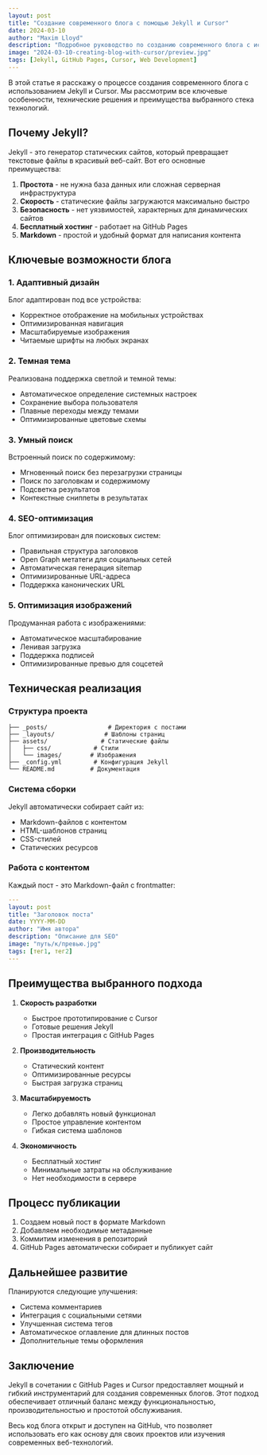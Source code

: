 ```yaml
---
layout: post
title: "Создание современного блога с помощью Jekyll и Cursor"
date: 2024-03-10
author: "Maxim Lloyd"
description: "Подробное руководство по созданию современного блога с использованием Jekyll, GitHub Pages и Cursor. Разбор ключевых возможностей и преимуществ выбранного стека технологий."
image: "2024-03-10-creating-blog-with-cursor/preview.jpg"
tags: [Jekyll, GitHub Pages, Cursor, Web Development]
---
```


В этой статье я расскажу о процессе создания современного блога с использованием Jekyll и Cursor. Мы рассмотрим все ключевые особенности, технические решения и преимущества выбранного стека технологий.

## Почему Jekyll?

Jekyll - это генератор статических сайтов, который превращает текстовые файлы в красивый веб-сайт. Вот его основные преимущества:

1. **Простота** - не нужна база данных или сложная серверная инфраструктура
2. **Скорость** - статические файлы загружаются максимально быстро
3. **Безопасность** - нет уязвимостей, характерных для динамических сайтов
4. **Бесплатный хостинг** - работает на GitHub Pages
5. **Markdown** - простой и удобный формат для написания контента

## Ключевые возможности блога

### 1. Адаптивный дизайн

Блог адаптирован под все устройства:
- Корректное отображение на мобильных устройствах
- Оптимизированная навигация
- Масштабируемые изображения
- Читаемые шрифты на любых экранах

### 2. Темная тема

Реализована поддержка светлой и темной темы:
- Автоматическое определение системных настроек
- Сохранение выбора пользователя
- Плавные переходы между темами
- Оптимизированные цветовые схемы

### 3. Умный поиск

Встроенный поиск по содержимому:
- Мгновенный поиск без перезагрузки страницы
- Поиск по заголовкам и содержимому
- Подсветка результатов
- Контекстные сниппеты в результатах

### 4. SEO-оптимизация

Блог оптимизирован для поисковых систем:
- Правильная структура заголовков
- Open Graph метатеги для социальных сетей
- Автоматическая генерация sitemap
- Оптимизированные URL-адреса
- Поддержка канонических URL

### 5. Оптимизация изображений

Продуманная работа с изображениями:
- Автоматическое масштабирование
- Ленивая загрузка
- Поддержка подписей
- Оптимизированные превью для соцсетей

## Техническая реализация

### Структура проекта

```
├── _posts/                 # Директория с постами
├── _layouts/              # Шаблоны страниц
├── assets/               # Статические файлы
│   ├── css/            # Стили
│   └── images/        # Изображения
├── _config.yml         # Конфигурация Jekyll
└── README.md          # Документация
```

### Система сборки

Jekyll автоматически собирает сайт из:
- Markdown-файлов с контентом
- HTML-шаблонов страниц
- CSS-стилей
- Статических ресурсов

### Работа с контентом

Каждый пост - это Markdown-файл с frontmatter:

```yaml
---
layout: post
title: "Заголовок поста"
date: YYYY-MM-DD
author: "Имя автора"
description: "Описание для SEO"
image: "путь/к/превью.jpg"
tags: [тег1, тег2]
---
```

## Преимущества выбранного подхода

1. **Скорость разработки**
   - Быстрое прототипирование с Cursor
   - Готовые решения Jekyll
   - Простая интеграция с GitHub Pages

2. **Производительность**
   - Статический контент
   - Оптимизированные ресурсы
   - Быстрая загрузка страниц

3. **Масштабируемость**
   - Легко добавлять новый функционал
   - Простое управление контентом
   - Гибкая система шаблонов

4. **Экономичность**
   - Бесплатный хостинг
   - Минимальные затраты на обслуживание
   - Нет необходимости в сервере

## Процесс публикации

1. Создаем новый пост в формате Markdown
2. Добавляем необходимые метаданные
3. Коммитим изменения в репозиторий
4. GitHub Pages автоматически собирает и публикует сайт

## Дальнейшее развитие

Планируются следующие улучшения:
- Система комментариев
- Интеграция с социальными сетями
- Улучшенная система тегов
- Автоматическое оглавление для длинных постов
- Дополнительные темы оформления

## Заключение

Jekyll в сочетании с GitHub Pages и Cursor предоставляет мощный и гибкий инструментарий для создания современных блогов. Этот подход обеспечивает отличный баланс между функциональностью, производительностью и простотой обслуживания.

Весь код блога открыт и доступен на GitHub, что позволяет использовать его как основу для своих проектов или изучения современных веб-технологий. 